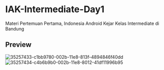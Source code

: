 # IAK-Intermediate-Day1
Materi Pertemuan Pertama, Indonesia Android Kejar Kelas Intermediate di Bandung

## Preview
![35257433-c1bb9780-002b-11e8-813f-4894846f40dd](https://user-images.githubusercontent.com/15356308/35368390-bd056668-01b5-11e8-9726-c093376ec62e.png)
![35257434-c4b6b9b0-002b-11e8-8012-41df11996b95](https://user-images.githubusercontent.com/15356308/35368396-bee96646-01b5-11e8-97b6-78cec11bb7fc.png)
